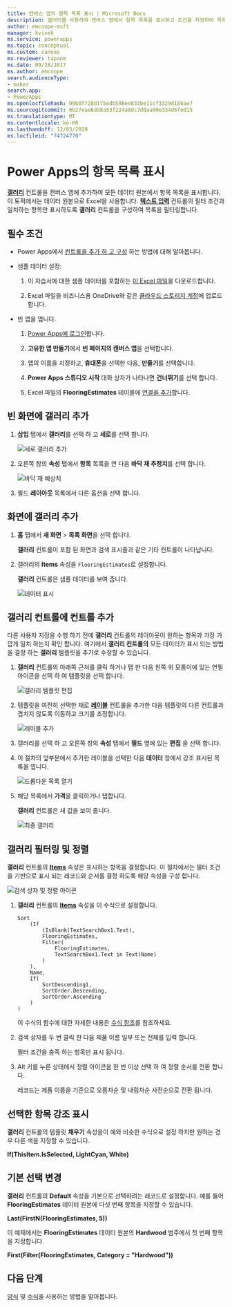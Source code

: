 ```yaml
---
title: 캔버스 앱의 항목 목록 표시 | Microsoft Docs
description: 갤러리를 사용하여 캔버스 앱에서 항목 목록을 표시하고 조건을 지정하여 목록을 필터링합니다.
author: emcoope-msft
manager: kvivek
ms.service: powerapps
ms.topic: conceptual
ms.custom: canvas
ms.reviewer: tapanm
ms.date: 09/28/2017
ms.author: emcoope
search.audienceType:
- maker
search.app:
- PowerApps
ms.openlocfilehash: 09b8f728d175edb598ee832be11cf3329d166ae7
ms.sourcegitcommit: 6b27eae6dd8a53f224a8dc7d0aa00e334d6fed15
ms.translationtype: MT
ms.contentlocale: ko-KR
ms.lasthandoff: 12/03/2019
ms.locfileid: "74724770"
---
```

# <a name="show-a-list-of-items-in-power-apps"></a>Power Apps의 항목 목록 표시

**[갤러리](controls/control-gallery.md)** 컨트롤을 캔버스 앱에 추가하여 모든 데이터 원본에서 항목 목록을 표시합니다. 이 토픽에서는 데이터 원본으로 Excel을 사용합니다. **[텍스트 입력](controls/control-text-input.md)** 컨트롤의 필터 조건과 일치하는 항목만 표시하도록 **갤러리** 컨트롤을 구성하여 목록을 필터링합니다.

## <a name="prerequisites"></a>필수 조건

- Power Apps에서 [컨트롤을 추가 하 고 구성](add-configure-controls.md) 하는 방법에 대해 알아봅니다.

- 샘플 데이터 설정:
    1. 이 자습서에 대한 샘플 데이터를 포함하는 [이 Excel 파일](https://az787822.vo.msecnd.net/documentation/get-started-from-data/FlooringEstimates.xlsx)을 다운로드합니다.

    2. Excel 파일을 비즈니스용 OneDrive와 같은 [클라우드 스토리지 계정](connections/cloud-storage-blob-connections.md)에 업로드합니다.

- 빈 앱을 엽니다.
    1. [Power Apps에 로그인](https://make.powerapps.com?utm_source=padocs&utm_medium=linkinadoc&utm_campaign=referralsfromdoc)합니다.

    1. **고유한 앱 만들기**에서 **빈 페이지의 캔버스 앱**을 선택합니다.

    1. 앱의 이름을 지정하고, **휴대폰**을 선택한 다음, **만들기**를 선택합니다.

    1. **Power Apps 스튜디오 시작** 대화 상자가 나타나면 **건너뛰기**를 선택 합니다.

    1. Excel 파일의 **FlooringEstimates** 테이블에 [연결을 추가](add-data-connection.md)합니다.

## <a name="add-a-gallery-to-a-blank-screen"></a>빈 화면에 갤러리 추가

1. **삽입** 탭에서 **갤러리**를 선택 하 고 **세로**를 선택 합니다.

    ![세로 갤러리 추가](./media/add-gallery/gallery-dropdown.png)

1. 오른쪽 창의 **속성** 탭에서 **항목** 목록을 연 다음 **바닥 재 추정치**를 선택 합니다.

    ![바닥 재 예상치](./media/add-gallery/select-layout.png)

1. 필드 **레이아웃** 목록에서 다른 옵션을 선택 합니다.

## <a name="add-a-gallery-in-a-screen"></a>화면에 갤러리 추가

1. **홈** 탭에서 **새 화면** > **목록 화면**을 선택 합니다.

    **갤러리** 컨트롤이 포함 된 화면과 검색 표시줄과 같은 기타 컨트롤이 나타납니다.

1. 갤러리의 **Items** 속성을 `FlooringEstimates`로 설정합니다.

    **갤러리** 컨트롤은 샘플 데이터를 보여 줍니다.

    ![데이터 표시](./media/add-gallery/show-data-default.png)

## <a name="add-a-control-to-the-gallery-control"></a>갤러리 컨트롤에 컨트롤 추가
다른 사용자 지정을 수행 하기 전에 **갤러리** 컨트롤의 레이아웃이 원하는 항목과 가장 가깝게 일치 하는지 확인 합니다. 여기에서 **갤러리 컨트롤의** 모든 데이터가 표시 되는 방법을 결정 하는 **갤러리** 템플릿을 추가로 수정할 수 있습니다.

1. **갤러리** 컨트롤의 아래쪽 근처를 클릭 하거나 탭 한 다음 왼쪽 위 모퉁이에 있는 연필 아이콘을 선택 하 여 템플릿을 선택 합니다.

    ![갤러리 템플릿 편집](./media/add-gallery/edit-item.png)

2. 템플릿을 여전히 선택한 채로 **[레이블](controls/control-text-box.md)** 컨트롤을 추가한 다음 템플릿의 다른 컨트롤과 겹치지 않도록 이동하고 크기를 조정합니다.

    ![레이블 추가](./media/add-gallery/add-text-box.png)

3. 갤러리를 선택 하 고 오른쪽 창의 **속성** 탭에서 **필드** 옆에 있는 **편집** 을 선택 합니다.

4. 이 절차의 앞부분에서 추가한 레이블을 선택한 다음 **데이터** 창에서 강조 표시된 목록을 엽니다.

    ![드롭다운 목록 열기](./media/add-gallery/open-dropdown.png)

5. 해당 목록에서 **가격**을 클릭하거나 탭합니다.

    **갤러리** 컨트롤은 새 값을 보여 줍니다.

    ![최종 갤러리](./media/add-gallery/final-gallery.png)

## <a name="filter-and-sort-a-gallery"></a>갤러리 필터링 및 정렬
**갤러리** 컨트롤의 **[Items](controls/properties-core.md)** 속성은 표시하는 항목을 결정합니다. 이 절차에서는 필터 조건을 기반으로 표시 되는 레코드와 순서를 결정 하도록 해당 속성을 구성 합니다.

![검색 상자 및 정렬 아이콘](./media/add-gallery/text-search-box.png)

1. **갤러리** 컨트롤의 **[Items](controls/properties-core.md)** 속성을 이 수식으로 설정합니다.

    ```powerapps-dot
    Sort
        (If
            (IsBlank(TextSearchBox1.Text),
            FlooringEstimates,
            Filter(
                FlooringEstimates,
                TextSearchBox1.Text in Text(Name)
            )
        ),
        Name,
        If(
            SortDescending1,
            SortOrder.Descending,
            SortOrder.Ascending
        )
    )
    ```

    이 수식의 함수에 대한 자세한 내용은 [수식 참조](formula-reference.md)를 참조하세요.

1. 검색 상자를 두 번 클릭 한 다음 제품 이름 일부 또는 전체를 입력 합니다.

    필터 조건을 충족 하는 항목만 표시 됩니다.

1. Alt 키를 누른 상태에서 정렬 아이콘을 한 번 이상 선택 하 여 정렬 순서를 전환 합니다.

    레코드는 제품 이름을 기준으로 오름차순 및 내림차순 사전순으로 전환 됩니다.

## <a name="highlight-the-selected-item"></a>선택한 항목 강조 표시
**갤러리** 컨트롤의 템플릿 **채우기** 속성을이 예와 비슷한 수식으로 설정 하지만 원하는 경우 다른 색을 지정할 수 있습니다.

**If(ThisItem.IsSelected, LightCyan, White)**

## <a name="change-the-default-selection"></a>기본 선택 변경
**갤러리** 컨트롤의 **Default** 속성을 기본으로 선택하려는 레코드로 설정합니다. 예를 들어 **FlooringEstimates** 데이터 원본에 다섯 번째 항목을 지정할 수 있습니다.

**Last(FirstN(FlooringEstimates, 5))**

이 예제에서는 **FlooringEstimates** 데이터 원본의 **Hardwood** 범주에서 첫 번째 항목을 지정합니다.

**First(Filter(FlooringEstimates, Category = "Hardwood"))**

## <a name="next-steps"></a>다음 단계
[양식](working-with-forms.md) 및 [수식](working-with-formulas.md)을 사용하는 방법을 알아봅니다.
